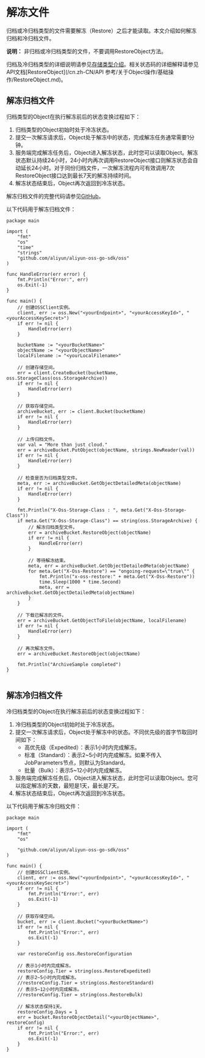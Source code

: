# 解冻文件

归档或冷归档类型的文件需要解冻（Restore）之后才能读取。本文介绍如何解冻归档和冷归档文件。

**说明：** 非归档或冷归档类型的文件，不要调用RestoreObject方法。

归档及冷归档类型的详细说明请参见[存储类型介绍](/cn.zh-CN/开发指南/存储类型/存储类型介绍.md)。相关状态码的详细解释请参见API文档[RestoreObject](/cn.zh-CN/API 参考/关于Object操作/基础操作/RestoreObject.md)。

## 解冻归档文件

归档类型的Object在执行解冻前后的状态变换过程如下：

1.  归档类型的Object初始时处于冷冻状态。
2.  提交一次解冻请求后，Object处于解冻中的状态，完成解冻任务通常需要1分钟。
3.  服务端完成解冻任务后，Object进入解冻状态，此时您可以读取Object。解冻状态默认持续24小时，24小时内再次调用RestoreObject接口则解冻状态会自动延长24小时。对于同份归档文件，一次解冻流程内可有效调用7次RestoreObject接口达到最长7天的解冻持续时间。
4.  解冻状态结束后，Object再次返回到冷冻状态。

解冻归档文件的完整代码请参见[GitHub](https://github.com/aliyun/aliyun-oss-go-sdk/blob/master/sample/archive.go)。

以下代码用于解冻归档文件：

```
package main

import (
    "fmt"
    "os"
    "time"
    "strings"
    "github.com/aliyun/aliyun-oss-go-sdk/oss"
)

func HandleError(err error) {
    fmt.Println("Error:", err)
    os.Exit(-1)
}

func main() {
    // 创建OSSClient实例。
    client, err := oss.New("<yourEndpoint>", "<yourAccessKeyId>", "<yourAccessKeySecret>")
    if err != nil {
        HandleError(err)
    }

    bucketName := "<yourBucketName>"
    objectName := "<yourObjectName>"
    localFilename := "<yourLocalFilename>"

    // 创建存储空间。
    err = client.CreateBucket(bucketName, oss.StorageClass(oss.StorageArchive))
    if err != nil {
        HandleError(err)
    }

    // 获取存储空间。
    archiveBucket, err := client.Bucket(bucketName)
    if err != nil {
        HandleError(err)
    }

    // 上传归档文件。
    var val = "More than just cloud."
    err = archiveBucket.PutObject(objectName, strings.NewReader(val))
    if err != nil {
        HandleError(err)
    }

    // 检查是否为归档类型文件。
    meta, err := archiveBucket.GetObjectDetailedMeta(objectName)
    if err != nil {
        HandleError(err)
    }

    fmt.Println("X-Oss-Storage-Class : ", meta.Get("X-Oss-Storage-Class"))
    if meta.Get("X-Oss-Storage-Class") == string(oss.StorageArchive) {
        // 解冻归档类型文件。
        err = archiveBucket.RestoreObject(objectName)
        if err != nil {
            HandleError(err)
        }

        // 等待解冻结束。
        meta, err = archiveBucket.GetObjectDetailedMeta(objectName)
        for meta.Get("X-Oss-Restore") == "ongoing-request=\"true\"" {
            fmt.Println("x-oss-restore:" + meta.Get("X-Oss-Restore"))
            time.Sleep(1000 * time.Second)
            meta, err = archiveBucket.GetObjectDetailedMeta(objectName)
        }
    }

    // 下载已解冻的文件。
    err = archiveBucket.GetObjectToFile(objectName, localFilename)
    if err != nil {
        HandleError(err)
    }

    // 再次解冻文件。
    err = archiveBucket.RestoreObject(objectName)

    fmt.Println("ArchiveSample completed")
}
            
```

## 解冻冷归档文件

冷归档类型的Object在执行解冻前后的状态变换过程如下：

1.  冷归档类型的Object初始时处于冷冻状态。
2.  提交一次解冻请求后，Object处于解冻中的状态。不同优先级的首字节取回时间如下：
    -   高优先级（Expedited）：表示1小时内完成解冻。
    -   标准（Standard）：表示2~5小时内完成解冻。如果不传入JobParameters节点，则默认为Standard。
    -   批量（Bulk）：表示5~12小时内完成解冻。
3.  服务端完成解冻任务后，Object进入解冻状态，此时您可以读取Object。您可以指定解冻的天数，最短是1天，最长是7天。
4.  解冻状态结束后，Object再次返回到冷冻状态。

以下代码用于解冻冷归档文件：

```
package main

import (
    "fmt"
    "os"

    "github.com/aliyun/aliyun-oss-go-sdk/oss"
)

func main() {
    // 创建OSSClient实例。
    client, err := oss.New("<yourEndpoint>", "<yourAccessKeyId>", "<yourAccessKeySecret>")
    if err != nil {
        fmt.Println("Error:", err)
        os.Exit(-1)
    }

    // 获取存储空间。
    bucket, err := client.Bucket("<yourBucketName>")
    if err != nil {
        fmt.Println("Error:", err)
        os.Exit(-1)
    }

    var restoreConfig oss.RestoreConfiguration

    // 表示1小时内完成解冻。
    restoreConfig.Tier = string(oss.RestoreExpedited)
    // 表示2~5小时内完成解冻。
    //restoreConfig.Tier = string(oss.RestoreStandard)
    // 表示5~12小时内完成解冻。
    //restoreConfig.Tier = string(oss.RestoreBulk)

    // 解冻状态保持1天。
    restoreConfig.Days = 1
    err = bucket.RestoreObjectDetail("<yourObjectName>", restoreConfig)
    if err != nil {
        fmt.Println("Error:", err)
        os.Exit(-1)
    }
}
```

